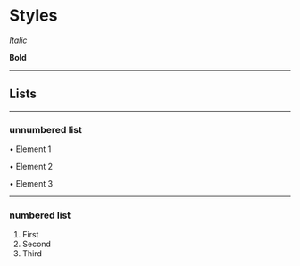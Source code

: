 # Styles

*Italic*

**Bold**

****
## Lists
****
### unnumbered list
• Element 1

• Element 2

• Element 3

****

### numbered list

1. First
2. Second
3. Third

